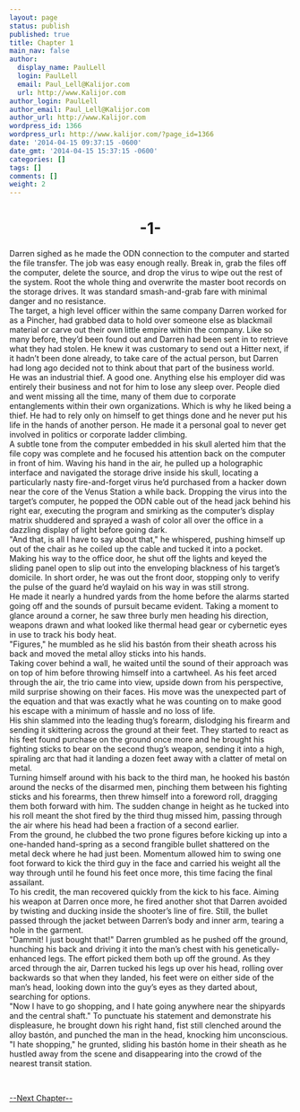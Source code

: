 ```yaml
---
layout: page
status: publish
published: true
title: Chapter 1
main_nav: false
author:
  display_name: PaulLell
  login: PaulLell
  email: Paul_Lell@Kalijor.com
  url: http://www.Kalijor.com
author_login: PaulLell
author_email: Paul_Lell@Kalijor.com
author_url: http://www.Kalijor.com
wordpress_id: 1366
wordpress_url: http://www.kalijor.com/?page_id=1366
date: '2014-04-15 09:37:15 -0600'
date_gmt: '2014-04-15 15:37:15 -0600'
categories: []
tags: []
comments: []
weight: 2
---
```

<h1 style="text-align: center;">-1-</h1>
Darren sighed as he made the ODN connection to the computer and started the file transfer. The job was easy enough really. Break in, grab the files off the computer, delete the source, and drop the virus to wipe out the rest of the system. Root the whole thing and overwrite the master boot records on the storage drives. It was standard smash-and-grab fare with minimal danger and no resistance.<br />
The target, a high level officer within the same company Darren worked for as a Pincher, had grabbed data to hold over someone else as blackmail material or carve out their own little empire within the company. Like so many before, they&rsquo;d been found out and Darren had been sent in to retrieve what they had stolen. He knew it was customary to send out a Hitter next, if it hadn&rsquo;t been done already, to take care of the actual person, but Darren had long ago decided not to think about that part of the business world.<br />
He was an industrial thief. A good one. Anything else his employer did was entirely their business and not for him to lose any sleep over. People died and went missing all the time, many of them due to corporate entanglements within their own organizations. Which is why he liked being a thief. He had to rely only on himself to get things done and he never put his life in the hands of another person. He made it a personal goal to never get involved in politics or corporate ladder climbing.<br />
A subtle tone from the computer embedded in his skull alerted him that the file copy was complete and he focused his attention back on the computer in front of him. Waving his hand in the air, he pulled up a holographic interface and navigated the storage drive inside his skull, locating a particularly nasty fire-and-forget virus he&rsquo;d purchased from a hacker down near the core of the Venus Station a while back. Dropping the virus into the target&rsquo;s computer, he popped the ODN cable out of the head jack behind his right ear, executing the program and smirking as the computer&rsquo;s display matrix shuddered and sprayed a wash of color all over the office in a dazzling display of light before going dark.<br />
"And that, is all I have to say about that," he whispered, pushing himself up out of the chair as he coiled up the cable and tucked it into a pocket.<br />
Making his way to the office door, he shut off the lights and keyed the sliding panel open to slip out into the enveloping blackness of his target&rsquo;s domicile. In short order, he was out the front door, stopping only to verify the pulse of the guard he&rsquo;d waylaid on his way in was still strong.<br />
He made it nearly a hundred yards from the home before the alarms started going off and the sounds of pursuit became evident. Taking a moment to glance around a corner, he saw three burly men heading his direction, weapons drawn and what looked like thermal head gear or cybernetic eyes in use to track his body heat.<br />
"Figures," he mumbled as he slid his bast&oacute;n from their sheath across his back and moved the metal alloy sticks into his hands.<br />
Taking cover behind a wall, he waited until the sound of their approach was on top of him before throwing himself into a cartwheel. As his feet arced through the air, the trio came into view, upside down from his perspective, mild surprise showing on their faces. His move was the unexpected part of the equation and that was exactly what he was counting on to make good his escape with a minimum of hassle and no loss of life.<br />
His shin slammed into the leading thug&rsquo;s forearm, dislodging his firearm and sending it skittering across the ground at their feet. They started to react as his feet found purchase on the ground once more and he brought his fighting sticks to bear on the second thug&rsquo;s weapon, sending it into a high, spiraling arc that had it landing a dozen feet away with a clatter of metal on metal.<br />
Turning himself around with his back to the third man, he hooked his bast&oacute;n around the necks of the disarmed men, pinching them between his fighting sticks and his forearms, then threw himself into a foreword roll, dragging them both forward with him. The sudden change in height as he tucked into his roll meant the shot fired by the third thug missed him, passing through the air where his head had been a fraction of a second earlier.<br />
From the ground, he clubbed the two prone figures before kicking up into a one-handed hand-spring as a second frangible bullet shattered on the metal deck where he had just been. Momentum allowed him to swing one foot forward to kick the third guy in the face and carried his weight all the way through until he found his feet once more, this time facing the final assailant.<br />
To his credit, the man recovered quickly from the kick to his face. Aiming his weapon at Darren once more, he fired another shot that Darren avoided by twisting and ducking inside the shooter&rsquo;s line of fire. Still, the bullet passed through the jacket between Darren&rsquo;s body and inner arm, tearing a hole in the garment.<br />
"Dammit! I just bought that!" Darren grumbled as he pushed off the ground, hunching his back and driving it into the man&rsquo;s chest with his genetically-enhanced legs. The effort picked them both up off the ground. As they arced through the air, Darren tucked his legs up over his head, rolling over backwards so that when they landed, his feet were on either side of the man&rsquo;s head, looking down into the guy&rsquo;s eyes as they darted about, searching for options.<br />
"Now I have to go shopping, and I hate going anywhere near the shipyards and the central shaft." To punctuate his statement and demonstrate his displeasure, he brought down his right hand, fist still clenched around the alloy bast&oacute;n, and punched the man in the head, knocking him unconscious.<br />
"I hate shopping," he grunted, sliding his bast&oacute;n home in their sheath as he hustled away from the scene and disappearing into the crowd of the nearest transit station.

&nbsp;

<a href="https://www.kalijor.com/books/the-aegis-protocol/chapter-2">--Next Chapter--</a>

